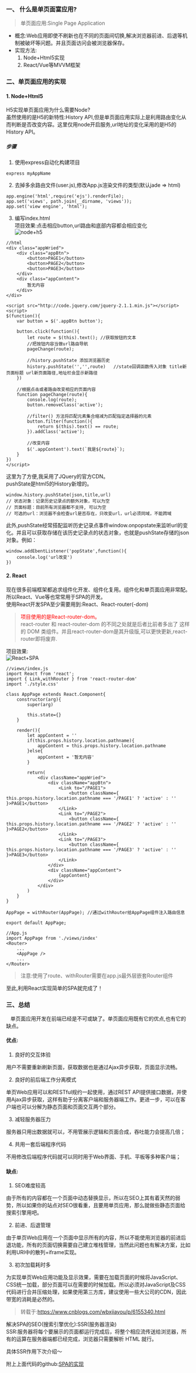 ### 一、 什么是单页面富应用?
> 单页面应用:Single Page Application   

* 概念:Web应用即使不刷新也在不同的页面间切换,解决浏览器前进、后退等机制被破坏等问题。并且页面访问会被浏览器保存。  
* 实现方法:
    1. Node+Html5实现
    2. React/Vue等MVVM框架

### 二、单页面应用的实现
#### 1. Node+Html5
H5实现单页面应用为什么需要Node?  
虽然使用的是H5的新特性:History API,但是单页面应用实际上是利用路由变化从而判断是否改变内容。这里仅用node开启服务,url地址的变化采用的是H5的History API。  
##### 步骤
1. 使用express自动化构建项目
```
express myAppName
```
2. 去掉多余路由文件(user.js),修改App.js渲染文件的类型(默认jade => html)
```
app.engine('html',require('ejs').renderFile);
app.set('views', path.join(__dirname, 'views'));
app.set('view engine', 'html');
```
3. 编写index.html  
项目效果:点击相应button,url路由和底部内容都会相应变化   
![node+h5](https://images2018.cnblogs.com/blog/1414709/201808/1414709-20180821095534478-1678804927.png)

```
//html
<div class="appWried">
    <div class="appBtn">
        <button>PAGE1</button>
        <button>PAGE2</button>
        <button>PAGE3</button>
    </div>
    <div class="appContent">
        暂无内容
    </div>
</div>
```
```
<script src="http://code.jquery.com/jquery-2.1.1.min.js"></script>
<script>
$(function(){
    var button = $('.appBtn button');

    button.click(function(){
        let route = $(this).text(); //获取按钮的文本
        //把按钮内容当做url路由导航
        pageChange(route);

        //history.pushState 添加浏览器历史
        history.pushState('','',route)   //state回调函数传入对象 title新页面标题 url新页面路径,地址栏会显示新路径
    })

    //根据点击或者路由改变相应的页面内容
    function pageChange(route){
        console.log(route);
        button.removeClass('active');

        //filter() 方法将匹配元素集合缩减为匹配指定选择器的元素
        button.filter(function(){
            return $(this).text() == route;
        }).addClass('active');
        
        //改变内容
        $('.appContent').text(`我是${route}`);
    }
})
</script>
```
这里为了方便,我采用了JQuery的官方CDN。  
pushState是html5的History新增的。
```
window.history.pushState(json,title,url)  
// 状态对象：记录历史记录点的额外对象，可以为空  
// 页面标题：目前所有浏览器都不支持, 可以为空  
// 可选的url：浏览器不会检查url是否存在，只改变url，url必须同域，不能跨域  
```
此外,pushState经常搭配监听历史记录点事件window.onpopstate来监听url的变化。并且可以获取存储在该历史记录点的状态对象，也就是pushState存储的json对象。例如：  
```
window.addEbentListener('popState',function(){
    console.log('url改变')
})
```

#### 2. React
现在很多前端框架都追求组件化开发、组件化复用。组件化和单页面应用非常配。所以React、Vue等也常常用于SPA的开发。  
使用React开发SPA至少需要用到:React、React-router(-dom)  
> <font color="red">项目使用的是React-router-dom。</font>  
react-router 和 react-router-dom 的不同之处就是后者比前者多出了 <Link> <BrowserRouter> 这样的 DOM 类组件。并且react-router-dom是其升级版,可以更快更新,react-router即将废弃.  

项目效果:  
![React+SPA](https://images2018.cnblogs.com/blog/1414709/201808/1414709-20180821101523936-2102792754.png)
```
//views/index.js
import React from 'react';
import { Link,withRouter } from 'react-router-dom'
import './style.css'

class AppPage extends React.Component{
    constructor(arg){
        super(arg)

        this.state={}
    }

    render(){
        let appContent = ''
        if(this.props.history.location.pathname){
            appContent = this.props.history.location.pathname
        }else{
            appContent = '暂无内容'
        }

        return(
            <div className="appWried">
                <div className="appBtn">
                    <Link to="/PAGE1">
                        <button className={ this.props.history.location.pathname === '/PAGE1' ? 'active' : '' }>PAGE1</button>
                    </Link>
                    <Link to="/PAGE2">
                        <button className={ this.props.history.location.pathname === '/PAGE2' ? 'active' : '' }>PAGE2</button>
                    </Link>
                    <Link to="/PAGE3">
                        <button className={ this.props.history.location.pathname === '/PAGE3' ? 'active' : '' }>PAGE3</button>
                    </Link>
                </div>
                <div className="appContent">
                    {appContent}
                </div>
            </div>
        )
    }
}

AppPage = withRouter(AppPage); //通过withRouter给AppPage组件注入路由信息

export default AppPage;
```
```
//App.js
import AppPage from './views/index'
<Router>
    ...
    <AppPage />
    ...
</Router>
```
> 注意:使用了route、withRouter需要在app.js最外层嵌套Router组件  

至此,利用React实现简单的SPA就完成了！

### 三、总结
&nbsp;&nbsp;&nbsp;单页面应用开发在前端已经是不可或缺了。单页面应用既有它的优点,也有它的缺点。  
#### 优点:
1. 良好的交互体验

用户不需要重新刷新页面，获取数据也是通过Ajax异步获取，页面显示流畅。

2. 良好的前后端工作分离模式

单页Web应用可以和RESTful规约一起使用，通过REST API提供接口数据，并使用Ajax异步获取，这样有助于分离客户端和服务器端工作。更进一步，可以在客户端也可以分解为静态页面和页面交互两个部分。

3. 减轻服务器压力

服务器只用出数据就可以，不用管展示逻辑和页面合成，吞吐能力会提高几倍；

4. 共用一套后端程序代码  

不用修改后端程序代码就可以同时用于Web界面、手机、平板等多种客户端；

#### 缺点:
1. SEO难度较高

由于所有的内容都在一个页面中动态替换显示，所以在SEO上其有着天然的弱势，所以如果你的站点对SEO很看重，且要用单页应用，那么就做些静态页面给搜索引擎用吧。

2. 前进、后退管理

由于单页Web应用在一个页面中显示所有的内容，所以不能使用浏览器的前进后退功能，所有的页面切换需要自己建立堆栈管理，当然此问题也有解决方案，比如利用URI中的散列+iframe实现。

3. 初次加载耗时多

为实现单页Web应用功能及显示效果，需要在加载页面的时候将JavaScript、CSS统一加载，部分页面可以在需要的时候加载。所以必须对JavaScript及CSS代码进行合并压缩处理，如果使用第三方库，建议使用一些大公司的CDN，因此带宽的消耗是必然的。

> 转载于:https://www.cnblogs.com/wbxjiayou/p/6155340.html

解决SPA的SEO(搜索引擎优化):SSR(服务器渲染)  
SSR:服务器将每个要展示的页面都运行完成后，将整个相应流传送给浏览器，所有的运算在服务器端都已经完成，浏览器只需要解析 HTML 就行。

具体SSR作用下次介绍～  

附上上面代码的github:[SPA的实现](https://github.com/soybeanxiaobi/SPA-React-node)
